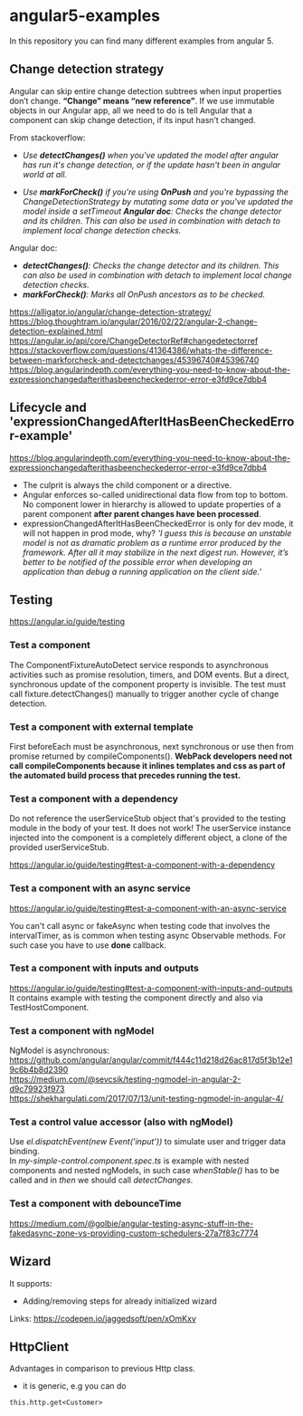# angular5-examples

In this repository you can find many different examples from angular 5.

## Change detection strategy

Angular can skip entire change detection subtrees when input properties don’t change. __“Change” means “new reference”__.   If we use immutable objects in our Angular app, all we need to do is tell Angular that a component can skip change detection, if its input hasn’t changed.

From stackoverflow:   
* *Use __detectChanges()__ when you've updated the model after angular has run it's change detection, or if the update hasn't been in angular world at all.*

* *Use __markForCheck()__ if you're using __OnPush__ and you're bypassing the ChangeDetectionStrategy by mutating some data or you've updated the model inside a setTimeout
__Angular doc__: Checks the change detector and its children. This can also be used in combination with detach to implement local change detection checks.*   
   
Angular doc:
* *__detectChanges()__: Checks the change detector and its children. This can also be used in combination with detach to implement local change detection checks.*
* *__markForCheck()__: Marks all OnPush ancestors as to be checked.* 

https://alligator.io/angular/change-detection-strategy/   
https://blog.thoughtram.io/angular/2016/02/22/angular-2-change-detection-explained.html
https://angular.io/api/core/ChangeDetectorRef#changedetectorref   
https://stackoverflow.com/questions/41364386/whats-the-difference-between-markforcheck-and-detectchanges/45396740#45396740   
https://blog.angularindepth.com/everything-you-need-to-know-about-the-expressionchangedafterithasbeencheckederror-error-e3fd9ce7dbb4   

## Lifecycle and 'expressionChangedAfterItHasBeenCheckedError-example'
https://blog.angularindepth.com/everything-you-need-to-know-about-the-expressionchangedafterithasbeencheckederror-error-e3fd9ce7dbb4   
*   The culprit is always the child component or a directive.
*   Angular enforces so-called unidirectional data flow from top to bottom. No component lower in hierarchy is allowed to update properties of a parent component __after parent changes have been processed__.
*   expressionChangedAfterItHasBeenCheckedError is only for dev mode, it will not happen in prod mode, why? *'I guess this is because an unstable model is not as dramatic problem as a runtime error produced by the framework. After all it may stabilize in the next digest run. However, it’s better to be notified of the possible error when developing an application than debug a running application on the client side.'*

## Testing
https://angular.io/guide/testing

### Test a component
The ComponentFixtureAutoDetect service responds to asynchronous activities such as promise resolution, timers, and DOM events.
But a direct, synchronous update of the component property is invisible. The test must call fixture.detectChanges() manually to trigger another cycle of change detection.

### Test a component with external template
First beforeEach must be asynchronous, next synchronous or use then from promise returned by compileComponents().
__WebPack developers need not call compileComponents because it inlines templates and css as part of the automated build process that precedes running the test.__

### Test a component with a dependency
Do not reference the userServiceStub object that's provided to the testing module in the body of your test.
It does not work! The userService instance injected into the component is a completely different object, a clone of the provided userServiceStub.   

https://angular.io/guide/testing#test-a-component-with-a-dependency

### Test a component with an async service
https://angular.io/guide/testing#test-a-component-with-an-async-service

You can't call async or fakeAsync when testing code that involves the intervalTimer, as is common when testing async Observable methods.
For such case you have to use __done__ callback.

### Test a component with inputs and outputs
https://angular.io/guide/testing#test-a-component-with-inputs-and-outputs   
It contains example with testing the component directly and also via TestHostComponent.

### Test a component with ngModel
NgModel is asynchronous: https://github.com/angular/angular/commit/f444c11d218d26ac817d5f3b12e19c6b4b8d2390   
https://medium.com/@sevcsik/testing-ngmodel-in-angular-2-d9c79923f973   
https://shekhargulati.com/2017/07/13/unit-testing-ngmodel-in-angular-4/

### Test a control value accessor (also with ngModel)
Use *el.dispatchEvent(new Event('input'))* to simulate user and trigger data binding.   
In *my-simple-control.component.spec.ts* is example with nested components
and nested ngModels, in such case *whenStable()* has to be called and in *then* we should call *detectChanges*.

### Test a component with debounceTime
https://medium.com/@golbie/angular-testing-async-stuff-in-the-fakedasync-zone-vs-providing-custom-schedulers-27a7f83c7774

## Wizard
It supports:
*   Adding/removing steps for already initialized wizard

Links:
https://codepen.io/jaggedsoft/pen/xOmKxv   

## HttpClient
Advantages in comparison to previous Http class.
*   it is generic, e.g you can do
```
this.http.get<Customer>
```
   


